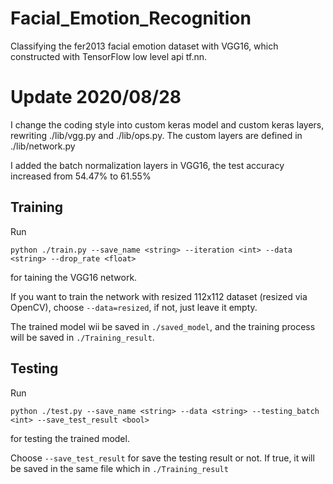 # Facial_Emotion_Recognition
Classifying the fer2013 facial emotion dataset with VGG16, which constructed with TensorFlow low level api tf.nn.

# Update 2020/08/28
I change the coding style into custom keras model and custom keras layers, rewriting ./lib/vgg.py and ./lib/ops.py. The custom layers are defined in ./lib/network.py

I added the batch normalization layers in VGG16, the test accuracy increased from 54.47% to 61.55%
## Training
Run
```
python ./train.py --save_name <string> --iteration <int> --data <string> --drop_rate <float>
```
for taining the VGG16 network.

If you want to train the network with resized 112x112 dataset (resized via OpenCV), choose ```--data=resized```, if not, just leave it empty. 

The trained model wii be saved in ```./saved_model```, and the training process will be saved in ```./Training_result```.

## Testing
Run
```
python ./test.py --save_name <string> --data <string> --testing_batch <int> --save_test_result <bool>
```
for testing the trained model.

Choose ```--save_test_result``` for save the testing result or not. If true, it will be saved in the same file which in ```./Training_result```
